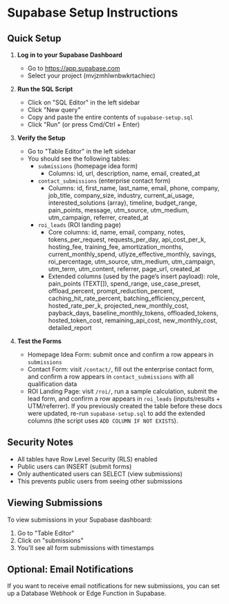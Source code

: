 # Supabase Setup Instructions

## Quick Setup

1. **Log in to your Supabase Dashboard**
   - Go to https://app.supabase.com
   - Select your project (mvjzmhlwnbwkrtachiec)

2. **Run the SQL Script**
   - Click on "SQL Editor" in the left sidebar
   - Click "New query"
   - Copy and paste the entire contents of `supabase-setup.sql`
   - Click "Run" (or press Cmd/Ctrl + Enter)

3. **Verify the Setup**
   - Go to "Table Editor" in the left sidebar
   - You should see the following tables:
     - `submissions` (homepage idea form)
       - Columns: id, url, description, name, email, created_at
     - `contact_submissions` (enterprise contact form)
       - Columns: id, first_name, last_name, email, phone, company, job_title, company_size, industry, current_ai_usage, interested_solutions (array), timeline, budget_range, pain_points, message, utm_source, utm_medium, utm_campaign, referrer, created_at
     - `roi_leads` (ROI landing page)
       - Core columns: id, name, email, company, notes,
         tokens_per_request, requests_per_day, api_cost_per_k, hosting_fee, training_fee, amortization_months,
         current_monthly_spend, utlyze_effective_monthly, savings, roi_percentage,
         utm_source, utm_medium, utm_campaign, utm_term, utm_content, referrer, page_url, created_at
       - Extended columns (used by the page’s insert payload):
         role, pain_points (TEXT[]), spend_range,
         use_case_preset, offload_percent, prompt_reduction_percent, caching_hit_rate_percent, batching_efficiency_percent, hosted_rate_per_k,
         projected_new_monthly_cost, payback_days,
         baseline_monthly_tokens, offloaded_tokens, hosted_token_cost, remaining_api_cost, new_monthly_cost,
         detailed_report

4. **Test the Forms**
   - Homepage Idea Form: submit once and confirm a row appears in `submissions`
   - Contact Form: visit `/contact/`, fill out the enterprise contact form, and confirm a row appears in `contact_submissions` with all qualification data
   - ROI Landing Page: visit `/roi/`, run a sample calculation, submit the lead form, and confirm a row appears in `roi_leads` (inputs/results + UTM/referrer). If you previously created the table before these docs were updated, re-run `supabase-setup.sql` to add the extended columns (the script uses `ADD COLUMN IF NOT EXISTS`).

## Security Notes

- All tables have Row Level Security (RLS) enabled
- Public users can INSERT (submit forms)
- Only authenticated users can SELECT (view submissions)
- This prevents public users from seeing other submissions

## Viewing Submissions

To view submissions in your Supabase dashboard:
1. Go to "Table Editor"
2. Click on "submissions"
3. You'll see all form submissions with timestamps

## Optional: Email Notifications

If you want to receive email notifications for new submissions, you can set up a Database Webhook or Edge Function in Supabase.
